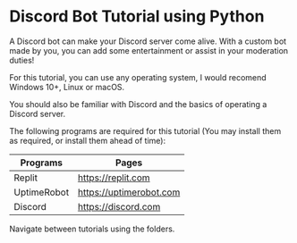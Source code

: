 # Discord Bot Tutorial using Python
A Discord bot can make your Discord server come alive. With a custom bot made by you, you can add some entertainment or assist in your moderation duties!

For this tutorial, you can use any operating system, I would recomend Windows 10+, Linux or macOS.

You should also be familiar with Discord and the basics of operating a Discord server.

The following programs are required for this tutorial (You may install them as required, or install them ahead of time):

|Programs|Pages|
|-----|--------|
|Replit|https://replit.com|
|UptimeRobot|https://uptimerobot.com|
|Discord|https://discord.com|

Navigate between tutorials using the folders.
